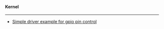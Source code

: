 #### Kernel
___

- [Simple driver example for gpio pin control](./0001-example-simply-driver-of-gpio-pin-control.patch)